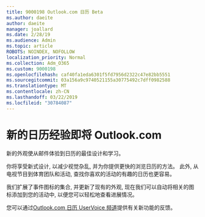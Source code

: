 ```yaml
---
title: 9000198 Outlook.com 日历 Beta
ms.author: daeite
author: daeite
manager: joallard
ms.date: 2/28/19
ms.audience: Admin
ms.topic: article
ROBOTS: NOINDEX, NOFOLLOW
localization_priority: Normal
ms.collection: Adm_O365
ms.custom: 9000198
ms.openlocfilehash: caf40fa1eda6301f5fd7956d2322c47e82bb5551
ms.sourcegitcommit: 03a156a9c9740521155a30775492c7dff0982588
ms.translationtype: MT
ms.contentlocale: zh-CN
ms.lasthandoff: 03/22/2019
ms.locfileid: "30784087"
---
```

# <a name="new-calendar-experiences-coming-to-outlookcom"></a>新的日历经验即将 Outlook.com

新的外观使从邮件体验到日历的最佳设计和学习。

你将享受新式设计, 以减少视觉杂乱, 并为你提供更快的浏览日历的方法。 此外, 从电视节目到体育团队和活动, 查找你喜欢的活动的有趣的日历也更容易。

我们扩展了事件图标的集合, 并更新了现有的外观, 现在我们可以自动将相关的图标添加到您的活动中, 以便您可以轻松地查看进展情况。

您可以通过[Outlook.com 日历 UserVoice 频道](https://outlook.uservoice.com/forums/601444-new-experiences-in-outlook-com?category_id=209197)提供有关新功能的反馈。